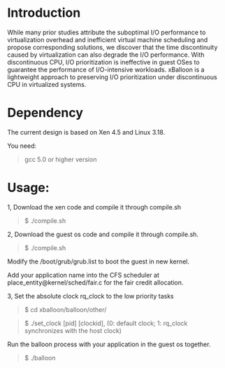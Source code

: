 # Introduction

While many prior studies attribute the suboptimal I/O performance to virtualization overhead and inefficient virtual machine scheduling  and propose corresponding solutions, we discover that the time discontinuity caused by virtualization can also degrade the I/O performance. With discontinuous CPU, I/O prioritization is ineffective in guest OSes to guarantee the performance of I/O-intensive workloads. xBalloon is a lightweight approach to preserving I/O prioritization under discontinuous CPU in virtualized systems.


# Dependency

The current design is based on Xen 4.5 and Linux 3.18. 

You need:

> gcc 5.0 or higher version

# Usage:

1, Download the xen code and compile it through compile.sh

> $ ./compile.sh

2, Download the guest os code and compile it through compile.sh.

> $ ./compile.sh

Modify the /boot/grub/grub.list to boot the guest in new kernel.

Add your application name into the CFS scheduler at place_entity@kernel/sched/fair.c for the fair credit allocation.

3, Set the absolute clock rq_clock to the low priority tasks

> $ cd xballoon/balloon/other/

> $ ./set_clock [pid] [clockid], 
(0: default clock; 1: rq_clock synchronizes with the host clock)  

Run the balloon process with your application in the guest os together.
> $ ./balloon
